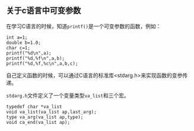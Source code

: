 ## 关于c语言中可变参数

​		在学习C语言的时候，知道`printf()`是一个可变参数的函数，例如：

```
int a=1;
double b=1.0;
char c=1;
printf("%d\n",a);
printf("%d,%f\n",a,b);
printf("%d,%f,%c\n",a,b,c);
```

​		自己定义函数的时候，可以通过C语言的标准库<stdarg.h>来实现函数的变参传递。

`stdarg.h`文件定义了一个变量类型`va_list`和三个宏。

```
typedef char *va_list
void va_list(va_list ap,last_arg);
type va_arg(va_list ap,type);
void ca_end(va_list ap);
```





